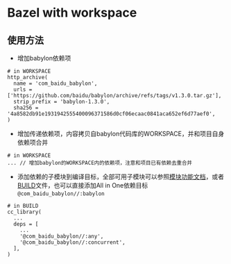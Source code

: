 # Bazel with workspace

## 使用方法

- 增加babylon依赖项
```
# in WORKSPACE
http_archive(
  name = 'com_baidu_babylon',
  urls = ['https://github.com/baidu/babylon/archive/refs/tags/v1.3.0.tar.gz'],
  strip_prefix = 'babylon-1.3.0',
  sha256 = '4a8582db91e1931942555400096371586d0cf06ecaac0841aca652ef6d77aef0',
)
```

- 增加传递依赖项，内容拷贝自babylon代码库的WORKSPACE，并和项目自身依赖项合并
```
# in WORKSPACE
... // 增加babylon的WORKSPACE内的依赖项，注意和项目已有依赖去重合并
```

- 添加依赖的子模块到编译目标，全部可用子模块可以参照[模块功能文档](../../README.md#模块功能文档)，或者[BUILD](../../BUILD)文件，也可以直接添加All in One依赖目标`@com_baidu_babylon//:babylon`
```
# in BUILD
cc_library(
  ...
  deps = [
    ...
    '@com_baidu_babylon//:any',
    '@com_baidu_babylon//:concurrent',
  ],
)
```
